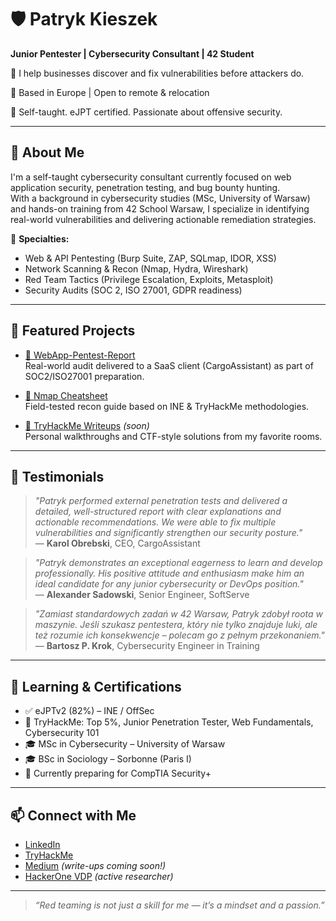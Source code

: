 # 🛡️ Patryk Kieszek

**Junior Pentester | Cybersecurity Consultant | 42 Student**

🎯 I help businesses discover and fix vulnerabilities before attackers do.  

📍 Based in Europe | Open to remote & relocation 

🧠 Self-taught. eJPT certified. Passionate about offensive security.

---

## 💼 About Me

I'm a self-taught cybersecurity consultant currently focused on web application security, penetration testing, and bug bounty hunting.  
With a background in cybersecurity studies (MSc, University of Warsaw) and hands-on training from 42 School Warsaw, I specialize in identifying real-world vulnerabilities and delivering actionable remediation strategies.

🔐 **Specialties:**  
- Web & API Pentesting (Burp Suite, ZAP, SQLmap, IDOR, XSS)  
- Network Scanning & Recon (Nmap, Hydra, Wireshark)  
- Red Team Tactics (Privilege Escalation, Exploits, Metasploit)  
- Security Audits (SOC 2, ISO 27001, GDPR readiness)

---

## 📌 Featured Projects

- [🔎 WebApp-Pentest-Report](https://github.com/pkieszek/WebApp-Pentest-Report)  
  Real-world audit delivered to a SaaS client (CargoAssistant) as part of SOC2/ISO27001 preparation.

- [📄 Nmap Cheatsheet](https://github.com/pkieszek/nmap-cheatsheet)  
  Field-tested recon guide based on INE & TryHackMe methodologies.

- [🧪 TryHackMe Writeups](https://github.com/pkieszek/tryhackme-writeups) *(soon)*  
  Personal walkthroughs and CTF-style solutions from my favorite rooms.

---

## 🌟 Testimonials

> *"Patryk performed external penetration tests and delivered a detailed, well-structured report with clear explanations and actionable recommendations. We were able to fix multiple vulnerabilities and significantly strengthen our security posture."*  
> — **Karol Obrebski**, CEO, CargoAssistant

> *"Patryk demonstrates an exceptional eagerness to learn and develop professionally. His positive attitude and enthusiasm make him an ideal candidate for any junior cybersecurity or DevOps position."*  
> — **Alexander Sadowski**, Senior Engineer, SoftServe

> *"Zamiast standardowych zadań w 42 Warsaw, Patryk zdobył roota w maszynie. Jeśli szukasz pentestera, który nie tylko znajduje luki, ale też rozumie ich konsekwencje – polecam go z pełnym przekonaniem."*  
> — **Bartosz P. Krok**, Cybersecurity Engineer in Training

---

## 🧠 Learning & Certifications

- ✅ eJPTv2 (82%) – INE / OffSec
- 🧪 TryHackMe: Top 5%, Junior Penetration Tester, Web Fundamentals, Cybersecurity 101
- 🎓 MSc in Cybersecurity – University of Warsaw
- 🎓 BSc in Sociology – Sorbonne (Paris I)
- 🎯 Currently preparing for CompTIA Security+

---

## 📫 Connect with Me

- [LinkedIn](https://www.linkedin.com/in/patrykkieszek/)
- [TryHackMe](https://tryhackme.com/p/pkieszek)
- [Medium](https://medium.com/@cybernomad42) *(write-ups coming soon!)*
- [HackerOne VDP](https://hackerone.com/) *(active researcher)*

---

> *“Red teaming is not just a skill for me — it’s a mindset and a passion.”*
